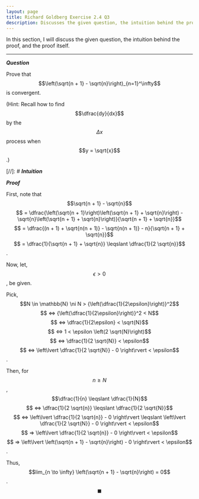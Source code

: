 ```yaml
---
layout: page
title: Richard Goldberg Exercise 2.4 Q3
description: Discusses the given question, the intuition behind the proof, and the proof itself
---
```


In this section, I will discuss the given question, the intuition behind the proof, and the
proof itself.

---

_**Question**_

Prove that $$\left(\sqrt{n + 1} - \sqrt{n}\right)_{n=1}^\infty$$ is convergent.

(Hint: Recall how to find $$\dfrac{dy}{dx}$$ by the $$\Delta x$$ process when $$y = \sqrt{x}$$.)

[//]: # _**Intuition**_

_**Proof**_

First, note that $$\sqrt{n + 1} - \sqrt{n}$$
$$ = \dfrac{\left(\sqrt{n + 1}\right)\left(\sqrt{n + 1} + \sqrt{n}\right) - \sqrt{n}\left(\sqrt{n + 1} + \sqrt{n}\right)}{\sqrt{n + 1} + \sqrt{n}}$$
$$ = \dfrac{(n + 1) + \sqrt{n(n + 1)} - \sqrt{n(n + 1)} - n}{\sqrt{n + 1} + \sqrt{n}}$$
$$ = \dfrac{1}{\sqrt{n + 1} + \sqrt{n}} \leqslant \dfrac{1}{2 \sqrt{n}}$$.

Now, let, $$\epsilon > 0$$, be given.

Pick, $$N \in \mathbb{N} \ni N > {\left(\dfrac{1}{2\epsilon}\right)}^2$$
$$ <=> {\left(\dfrac{1}{2\epsilon}\right)}^2 < N$$ $$ <=> \dfrac{1}{2\epsilon} < \sqrt{N}$$
$$ <=> 1 < \epsilon \left(2 \sqrt{N}\right)$$ $$ <=> \dfrac{1}{2 \sqrt{N}} < \epsilon$$
$$ <=> \left\lvert \dfrac{1}{2 \sqrt{N}} - 0 \right\rvert < \epsilon$$.

Then, for $$n \geqslant N$$, $$\dfrac{1}{n} \leqslant \dfrac{1}{N}$$
$$ <=> \dfrac{1}{2 \sqrt{n}} \leqslant \dfrac{1}{2 \sqrt{N}}$$
$$ <=> \left\lvert \dfrac{1}{2 \sqrt{n}} - 0 \right\rvert \leqslant \left\lvert \dfrac{1}{2 \sqrt{N}} - 0 \right\rvert < \epsilon$$
$$ => \left\lvert \dfrac{1}{2 \sqrt{n}} - 0 \right\rvert < \epsilon$$
$$ => \left\lvert \left(\sqrt{n + 1} - \sqrt{n}\right) - 0 \right\rvert < \epsilon$$.

Thus, $$lim_{n \to \infty} \left(\sqrt{n + 1} - \sqrt{n}\right) = 0$$. $$\blacksquare$$

